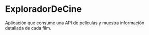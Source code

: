 # ExploradorDeCine
Aplicación que consume una API de películas y muestra información detallada de cada film.
